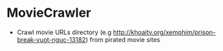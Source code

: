 # MovieCrawler
 - Crawl movie URLs directory (e.g http://khoaitv.org/xemphim/prison-break-vuot-nguc-13182) from pirated movie sites
 
